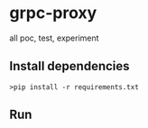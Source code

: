 # grpc-proxy
all poc, test, experiment

## Install dependencies
```
>pip install -r requirements.txt
```

## Run
```

```